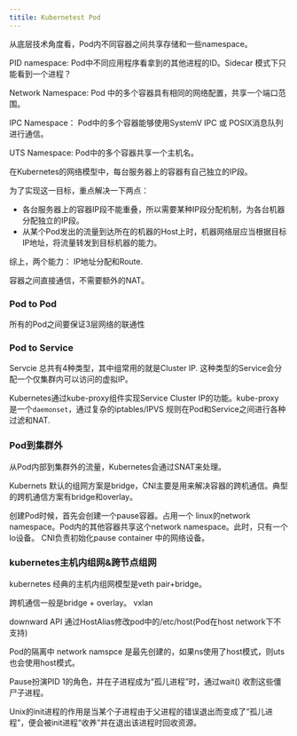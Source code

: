 ```yaml
---
titile: Kubernetest Pod
---
```




从底层技术角度看，Pod内不同容器之间共享存储和一些namespace。

PID namespace: Pod中不同应用程序看拿到的其他进程的ID。Sidecar 模式下只能看到一个进程？

Network Namespace: Pod 中的多个容器具有相同的网络配置，共享一个端口范围。

IPC Namespace： Pod中的多个容器能够使用SystemV IPC 或 POSIX消息队列进行通信。

UTS Namespace:  Pod中的多个容器共享一个主机名。



在Kubernetes的网络模型中，每台服务器上的容器有自己独立的IP段。

为了实现这一目标，重点解决一下两点：

- 各台服务器上的容器IP段不能重叠，所以需要某种IP段分配机制，为各台机器分配独立的IP段。
- 从某个Pod发出的流量到达所在的机器的Host上时，机器网络层应当根据目标IP地址，将流量转发到目标机器的能力。

综上，两个能力： IP地址分配和Route.



容器之间直接通信，不需要额外的NAT。  





### Pod to Pod

所有的Pod之间要保证3层网络的联通性

### Pod to Service

Servcie 总共有4种类型，其中组常用的就是Cluster IP. 这种类型的Service会分配一个仅集群内可以访问的虚拟IP。

Kubernetes通过kube-proxy组件实现Service Cluster IP的功能。kube-proxy 是一个`daemonset`，通过复杂的iptables/IPVS 规则在Pod和Service之间进行各种过滤和NAT.

### Pod到集群外

从Pod内部到集群外的流量，Kubernetes会通过SNAT来处理。



Kubernets 默认的组网方案是bridge，CNI主要是用来解决容器的跨机通信。典型的跨机通信方案有bridge和overlay。







创建Pod时候，首先会创建一个pause容器。占用一个 linux的network namespace。Pod内的其他容器共享这个network namespace。此时，只有一个lo设备。 CNI负责初始化pause container 中的网络设备。



### kubernetes主机内组网&跨节点组网

kubernetes 经典的主机内组网模型是veth pair+bridge。

跨机通信一般是bridge + overlay。 vxlan



downward API 通过HostAlias修改pod中的/etc/host(Pod在host network下不支持)



Pod的隔离中 network namspce 是最先创建的，如果ns使用了host模式，则uts也会使用host模式。



Pause扮演PID 1的角色，并在子进程成为“孤儿进程”时，通过wait() 收割这些僵尸子进程。



Unix的init进程的作用是当某个子进程由于父进程的错误退出而变成了“孤儿进程”，便会被init进程“收养”并在退出该进程时回收资源。